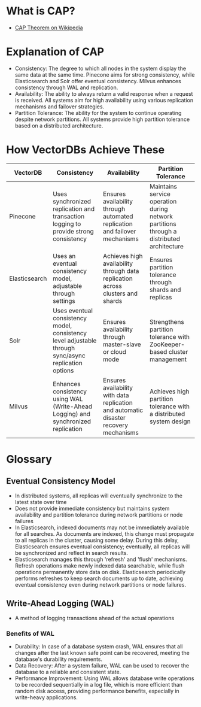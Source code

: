 
# What is CAP?
- [CAP Theorem on Wikipedia](https://en.wikipedia.org/wiki/CAP_theorem)

# Explanation of CAP
- Consistency: The degree to which all nodes in the system display the same data at the same time. Pinecone aims for strong consistency, while Elasticsearch and Solr offer eventual consistency. Milvus enhances consistency through WAL and replication.
- Availability: The ability to always return a valid response when a request is received. All systems aim for high availability using various replication mechanisms and failover strategies.
- Partition Tolerance: The ability for the system to continue operating despite network partitions. All systems provide high partition tolerance based on a distributed architecture.

# How VectorDBs Achieve These
| VectorDB | Consistency | Availability | Partition Tolerance |
| --- | --- | --- | --- |
| Pinecone | Uses synchronized replication and transaction logging to provide strong consistency | Ensures availability through automated replication and failover mechanisms | Maintains service operation during network partitions through a distributed architecture |
| Elasticsearch | Uses an eventual consistency model, adjustable through settings | Achieves high availability through data replication across clusters and shards | Ensures partition tolerance through shards and replicas |
| Solr | Uses eventual consistency model, consistency level adjustable through sync/async replication options | Ensures availability through master-slave or cloud mode | Strengthens partition tolerance with ZooKeeper-based cluster management |
| Milvus | Enhances consistency using WAL (Write-Ahead Logging) and synchronized replication | Ensures availability with data replication and automatic disaster recovery mechanisms | Achieves high partition tolerance with a distributed system design |

# Glossary
## Eventual Consistency Model
- In distributed systems, all replicas will eventually synchronize to the latest state over time
- Does not provide immediate consistency but maintains system availability and partition tolerance during network partitions or node failures
- In Elasticsearch, indexed documents may not be immediately available for all searches. As documents are indexed, this change must propagate to all replicas in the cluster, causing some delay. During this delay, Elasticsearch ensures eventual consistency; eventually, all replicas will be synchronized and reflect in search results.
- Elasticsearch manages this through 'refresh' and 'flush' mechanisms. Refresh operations make newly indexed data searchable, while flush operations permanently store data on disk. Elasticsearch periodically performs refreshes to keep search documents up to date, achieving eventual consistency even during network partitions or node failures.

## Write-Ahead Logging (WAL)
- A method of logging transactions ahead of the actual operations
### Benefits of WAL
- Durability: In case of a database system crash, WAL ensures that all changes after the last known safe point can be recovered, meeting the database's durability requirements.
- Data Recovery: After a system failure, WAL can be used to recover the database to a reliable and consistent state.
- Performance Improvement: Using WAL allows database write operations to be recorded sequentially in a log file, which is more efficient than random disk access, providing performance benefits, especially in write-heavy applications.
